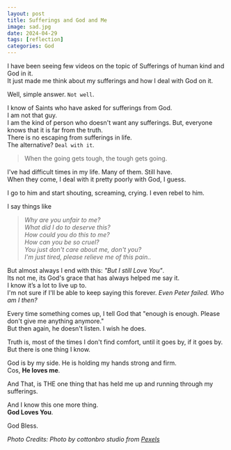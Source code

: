 ```yaml
---
layout: post
title: Sufferings and God and Me
image: sad.jpg
date: 2024-04-29
tags: [reflection]
categories: God
---
```


I have been seeing few videos on the topic of Sufferings of human kind and God in it.  
It just made me think about my sufferings and how I deal with God on it.

Well, simple answer. `Not well`.

I know of Saints who have asked for sufferings from God.  
I am not that guy.  
I am the kind of person who doesn't want any sufferings. But, everyone knows that it is far from the truth.  
There is no escaping from sufferings in life.  
The alternative? `Deal with it`.  
> When the going gets tough, the tough gets going.

I've had difficult times in my life. Many of them. Still have.  
When they come, I deal with it pretty poorly with God, I guess.

I go to him and start shouting, screaming, crying. I even rebel to him.

I say things like

> _Why are you unfair to me?  
> What did I do to deserve this?  
> How could you do this to me?  
> How can you be so cruel?  
> You just don't care about me, don't you?  
> I'm just tired, please relieve me of this pain.._

But almost always I end with this: _"But I still Love You"_.  
Its not me, its God's grace that has always helped me say it.  
I know it’s a lot to live up to.  
I'm not sure if I'll be able to keep saying this forever. _Even Peter failed. Who am I then?_  

Every time something comes up, I tell God that "enough is enough. Please don't give me anything anymore."  
But then again, he doesn't listen. I wish he does.

Truth is, most of the times I don't find comfort, until it goes by, if it goes by.  
But there is one thing I know.

God is by my side. He is holding my hands strong and firm.  
Cos, __He loves me__.

And That, is THE one thing that has held me up and running through my sufferings.

And I know this one more thing.  
__God Loves You__.

God Bless.

_Photo Credits: Photo by cottonbro studio from [Pexels](https://www.pexels.com/photo/man-in-black-long-sleeve-shirt-lying-on-gray-couch-4101155/)_
